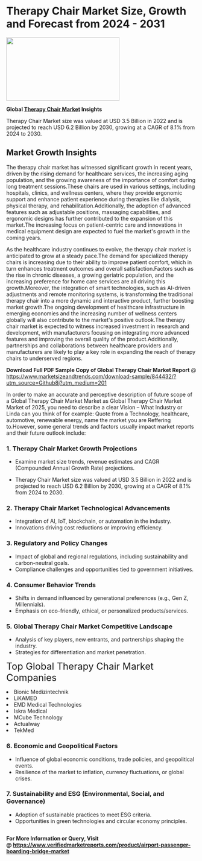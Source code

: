 <H1>Therapy Chair Market Size, Growth and Forecast from 2024 - 2031</H1><img class="aligncenter size-medium wp-image-584254" src="https://thirdeyenews.in/wp-content/uploads/2024/09/Global-Market-Research-300x168.jpeg" alt="" width="300" height="168" /><p><strong>Global&nbsp;<a href="https://www.marketsizeandtrends.com/download-sample/844432/?utm_source=Github8j?utm_medium=201">Therapy Chair Market</a> Insights</strong></p><p>Therapy Chair Market size was valued at USD 3.5 Billion in 2022 and is projected to reach USD 6.2 Billion by 2030, growing at a CAGR of 8.1% from 2024 to 2030.</p><p><h2>Market Growth Insights</h2> <p>The therapy chair market has witnessed significant growth in recent years, driven by the rising demand for healthcare services, the increasing aging population, and the growing awareness of the importance of comfort during long treatment sessions.These chairs are used in various settings, including hospitals, clinics, and wellness centers, where they provide ergonomic support and enhance patient experience during therapies like dialysis, physical therapy, and rehabilitation.Additionally, the adoption of advanced features such as adjustable positions, massaging capabilities, and ergonomic designs has further contributed to the expansion of this market.The increasing focus on patient-centric care and innovations in medical equipment design are expected to fuel the market's growth in the coming years.</p> <p>As the healthcare industry continues to evolve, the therapy chair market is anticipated to grow at a steady pace.The demand for specialized therapy chairs is increasing due to their ability to improve patient comfort, which in turn enhances treatment outcomes and overall satisfaction.Factors such as the rise in chronic diseases, a growing geriatric population, and the increasing preference for home care services are all driving this growth.Moreover, the integration of smart technologies, such as AI-driven adjustments and remote monitoring systems, is transforming the traditional therapy chair into a more dynamic and interactive product, further boosting market growth.The ongoing development of healthcare infrastructure in emerging economies and the increasing number of wellness centers globally will also contribute to the market's positive outlook.The therapy chair market is expected to witness increased investment in research and development, with manufacturers focusing on integrating more advanced features and improving the overall quality of the product.Additionally, partnerships and collaborations between healthcare providers and manufacturers are likely to play a key role in expanding the reach of therapy chairs to underserved regions.</p> <p><span class=""><strong>Download Full PDF Sample Copy of Global Therapy Chair Market Report</strong> @ <a href="https://www.marketsizeandtrends.com/download-sample/844432/?utm_source=Github8j?utm_medium=201" target="_blank">https://www.marketsizeandtrends.com/download-sample/844432/?utm_source=Github8j?utm_medium=201</a></span></p><p>In order to make an accurate and perceptive description of future scope of a Global&nbsp;Therapy Chair Market Market as Global&nbsp;Therapy Chair Market Market of 2025, you need to describe a clear Vision &ndash; What Industry or Linda can you think of for example: Quote from a Technology, healthcare, automotive, renewable energy, name the market you are Reffering to.However, some general trends and factors usually impact market reports and their future outlook include:</p><h3>1.&nbsp;<strong>Therapy Chair Market Growth Projections</strong></h3><ul><li>Examine market size trends, revenue estimates and CAGR (Compounded Annual Growth Rate) projections.</li><li><p>Therapy Chair Market size was valued at USD 3.5 Billion in 2022 and is projected to reach USD 6.2 Billion by 2030, growing at a CAGR of 8.1% from 2024 to 2030.</p></li></ul><h3>2.&nbsp;<strong>Therapy Chair Market Technological Advancements</strong></h3><ul><li>Integration of AI, IoT, blockchain, or automation in the industry.</li><li>Innovations driving cost reductions or improving efficiency.</li></ul><h3>3.&nbsp;<strong>Regulatory and Policy Changes</strong></h3><ul><li>Impact of global and regional regulations, including sustainability and carbon-neutral goals.</li><li>Compliance challenges and opportunities tied to government initiatives.</li></ul><h3>4.&nbsp;<strong>Consumer Behavior Trends</strong></h3><ul><li>Shifts in demand influenced by generational preferences (e.g., Gen Z, Millennials).</li><li>Emphasis on eco-friendly, ethical, or personalized products/services.</li></ul><h3>5.&nbsp;<strong>Global Therapy Chair Market Competitive Landscape</strong></h3><ul><li>Analysis of key players, new entrants, and partnerships shaping the industry.</li><li>Strategies for differentiation and market penetration.</li></ul><p data-pm-slice="1 1 []"><span style="color: inherit; font-family: inherit; font-size: 25px;">Top Global Therapy Chair Market Companies</span></p><div class="" data-test-id=""><p><li>Bionic Medizintechnik</li><li> LiKAMED</li><li> EMD Medical Technologies</li><li> Iskra Medical</li><li> MCube Technology</li><li> Actualway</li><li> TekMed</li></p></div><h3>6.&nbsp;<strong>Economic and Geopolitical Factors</strong></h3><ul><li>Influence of global economic conditions, trade policies, and geopolitical events.</li><li>Resilience of the market to inflation, currency fluctuations, or global crises.</li></ul><h3>7.&nbsp;<strong>Sustainability and ESG (Environmental, Social, and Governance)</strong></h3><ul><li>Adoption of sustainable practices to meet ESG criteria.</li><li>Opportunities in green technologies and circular economy principles.</li></ul><h2><strong style="font-size: 14px;">For More Information or Query, Visit @&nbsp;</strong><a style="background-color: #ffffff; font-size: 14px;" href="https://www.marketsizeandtrends.com/report/therapy-chair-market/" target="_blank">https://www.verifiedmarketreports.com/product/airport-passenger-boarding-bridge-market</a></h2>